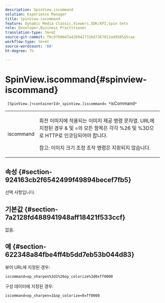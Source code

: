 ```yaml
---
description: SpinView.iscommand
solution: Experience Manager
title: SpinView.iscommand
feature: Dynamic Media Classic,Viewers,SDK/API,Spin Sets
role: Developer,Business Practitioner
translation-type: tm+mt
source-git-commit: f6c97606d7a4209427316d7367013ad9585a5cae
workflow-type: tm+mt
source-wordcount: '68'
ht-degree: 7%

---
```



# SpinView.iscommand{#spinview-iscommand}

` [SpinView.|<containerId>_spinView.]iscommand= *`isCommand`*`

<table id="table_06B5F795889E402FB6BCEA4D882E1422"> 
 <tbody> 
  <tr> 
   <td colname="col1"> <p> <span class="codeph"><span class="varname"> iscommand</span></span> </p> </td> 
   <td colname="col2"> <p> 회전 이미지에 적용되는 이미지 제공 명령 문자열. URL에 지정된 경우 <span class="codeph"> &amp;</span> 및 <span class="codeph"> =</span>의 모든 항목은 각각 <span class="codeph"> %26</span> 및 <span class="codeph"> %3D</span>으로 HTTP로 인코딩되어야 합니다. </p> <p> <p>참고: 이미지 크기 조정 조작 명령은 지원되지 않습니다. </p> </p> </td> 
  </tr> 
 </tbody> 
</table>

## 속성 {#section-924163cb2f6542499f49894becef7fb5}

선택 사항입니다.

## 기본값 {#section-7a2128fd488941948aff18421f533ccf}

없음.

## 예 {#section-622348a84fbe4ff4b5dd7eb53b044d83}

뷰어 URL에 지정된 경우:

`iscommand=op_sharpen%3d1%26op_colorize%3d0xff0000`

구성 데이터에 지정된 경우:

`iscommand=op_sharpen=1&op_colorize=0xff0000`
